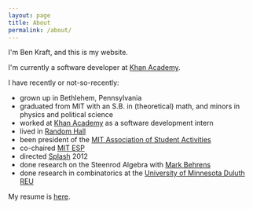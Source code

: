 ```yaml
---
layout: page
title: About
permalink: /about/
---
```


I'm Ben Kraft, and this is my website.

I'm currently a software developer at [Khan Academy](https://khanacademy.org).

I have recently or not-so-recently:

* grown up in Bethlehem, Pennsylvania
* graduated from MIT with an S.B. in (theoretical) math, and minors in physics and political science
* worked at [Khan Academy](https://khanacademy.org) as a software development intern
* lived in [Random Hall](http://web.mit.edu/random-hall/)
* been president of the [MIT Association of Student Activities](http://web.mit.edu/asa)
* co-chaired [MIT ESP](https://esp.mit.edu)
* directed [Splash](https://esp.mit.edu/learn/Splash) 2012
* done research on the Steenrod Algebra with [Mark Behrens](http://math.mit.edu/~mbehrens/)
* done research in combinatorics at the [University of Minnesota Duluth REU](http://www.d.umn.edu/~jgallian/progdesc.html)

My resume is [here](/files/resume.pdf).
